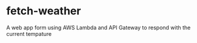 # fetch-weather
A web app form using AWS Lambda and API Gateway to respond with the current tempature
